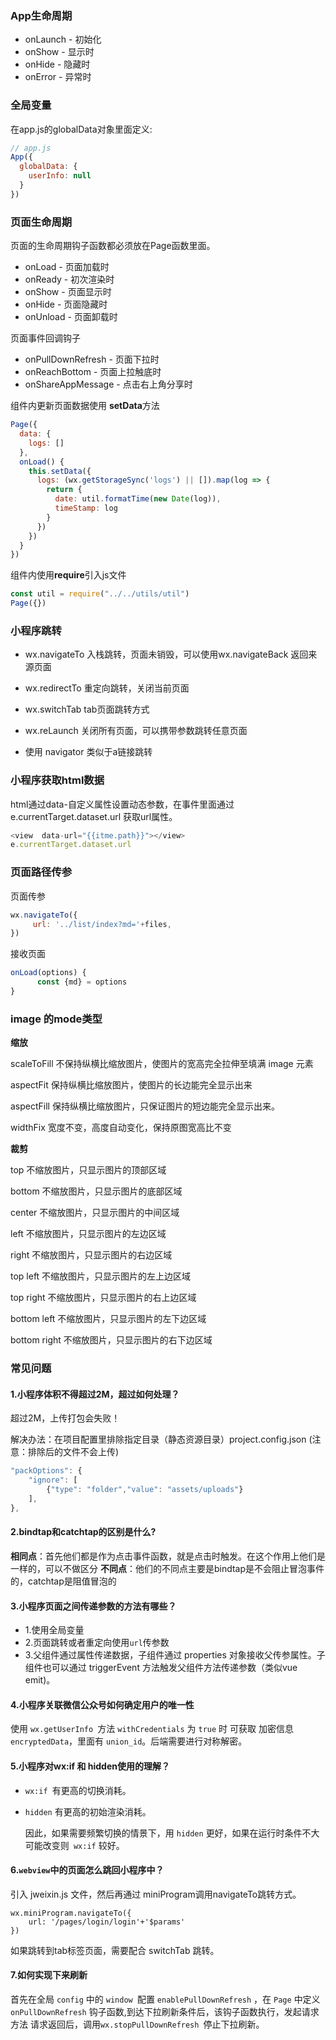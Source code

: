 ### App生命周期

- onLaunch - 初始化
- onShow - 显示时
- onHide - 隐藏时
- onError - 异常时

### 全局变量

在app.js的globalData对象里面定义:

```js
// app.js
App({
  globalData: {
    userInfo: null
  }
})
```

### 页面生命周期

页面的生命周期钩子函数都必须放在Page函数里面。

- onLoad - 页面加载时
- onReady - 初次渲染时
- onShow - 页面显示时
- onHide - 页面隐藏时
- onUnload - 页面卸载时

页面事件回调钩子

- onPullDownRefresh - 页面下拉时
- onReachBottom - 页面上拉触底时
- onShareAppMessage - 点击右上角分享时



组件内更新页面数据使用 **setData**方法

```js
Page({
  data: {
    logs: []
  },
  onLoad() {
    this.setData({
      logs: (wx.getStorageSync('logs') || []).map(log => {
        return {
          date: util.formatTime(new Date(log)),
          timeStamp: log
        }
      })
    })
  }
})

```

组件内使用**require**引入js文件

```js
const util = require("../../utils/util")
Page({})
```

### 小程序跳转

- wx.navigateTo  入栈跳转，页面未销毁，可以使用wx.navigateBack 返回来源页面

- wx.redirectTo 重定向跳转，关闭当前页面

- wx.switchTab  tab页面跳转方式

- wx.reLaunch  关闭所有页面，可以携带参数跳转任意页面

- 使用 navigator 类似于a链接跳转

    

### 小程序获取html数据

html通过data-自定义属性设置动态参数，在事件里面通过e.currentTarget.dataset.url 获取url属性。

```js
<view  data-url="{{itme.path}}"></view>
e.currentTarget.dataset.url
```

### 页面路径传参

页面传参

```js
wx.navigateTo({
     url: '../list/index?md='+files,
})
```

接收页面

```js
onLoad(options) {
      const {md} = options
}
```



### image 的mode类型

**缩放** 

scaleToFill 不保持纵横比缩放图片，使图片的宽高完全拉伸至填满 image 元素

aspectFit 保持纵横比缩放图片，使图片的长边能完全显示出来

aspectFill 保持纵横比缩放图片，只保证图片的短边能完全显示出来。

widthFix 宽度不变，高度自动变化，保持原图宽高比不变

**裁剪**

top 不缩放图片，只显示图片的顶部区域

bottom 不缩放图片，只显示图片的底部区域

center 不缩放图片，只显示图片的中间区域

left 不缩放图片，只显示图片的左边区域

right 不缩放图片，只显示图片的右边区域

top left 不缩放图片，只显示图片的左上边区域

top right 不缩放图片，只显示图片的右上边区域

bottom left 不缩放图片，只显示图片的左下边区域

bottom right 不缩放图片，只显示图片的右下边区域

### 常见问题

#### 1.小程序体积不得超过2M，超过如何处理？

超过2M，上传打包会失败！

解决办法：在项目配置里排除指定目录（静态资源目录）project.config.json (注意：排除后的文件不会上传)

```js
"packOptions": {
    "ignore": [
        {"type": "folder","value": "assets/uploads"}
    ],
},
```

#### 2.bindtap和catchtap的区别是什么?

**相同点**：首先他们都是作为点击事件函数，就是点击时触发。在这个作用上他们是一样的，可以不做区分
**不同点**：他们的不同点主要是bindtap是不会阻止冒泡事件的，catchtap是阻值冒泡的

#### 3.小程序页面之间传递参数的方法有哪些？

- 1.使用全局变量
- 2.页面跳转或者重定向使用`url`传参数
- 3.父组件通过属性传递数据，子组件通过 properties 对象接收父传参属性。子组件也可以通过 triggerEvent 方法触发父组件方法传递参数（类似vue emit)。

#### 4.小程序关联微信公众号如何确定用户的唯一性

使用 `wx.getUserInfo `方法 `withCredentials` 为 `true` 时 可获取 加密信息`encryptedData`，里面有 `union_id`。后端需要进行对称解密。

#### 5.小程序对wx:if 和 hidden使用的理解？

- `wx:if `有更高的切换消耗。

- `hidden` 有更高的初始渲染消耗。

    因此，如果需要频繁切换的情景下，用 `hidden` 更好，如果在运行时条件不大可能改变则` wx:if` 较好。

#### 6.`webview`中的页面怎么跳回小程序中？

引入 jweixin.js 文件，然后再通过 miniProgram调用navigateTo跳转方式。

```
wx.miniProgram.navigateTo({
	url: '/pages/login/login'+'$params'
})
```

如果跳转到tab标签页面，需要配合 switchTab 跳转。

#### 7.如何实现下来刷新

首先在全局 `config` 中的 `window `配置 `enablePullDownRefresh` ，在 `Page` 中定义` onPullDownRefresh` 钩子函数,到达下拉刷新条件后，该钩子函数执行，发起请求方法 请求返回后，调用`wx.stopPullDownRefresh `停止下拉刷新。
